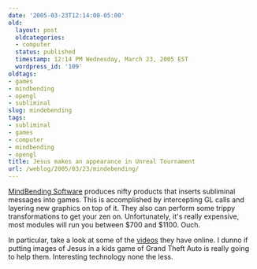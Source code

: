 ```yaml
---
date: '2005-03-23T12:14:00-05:00'
old:
  layout: post
  oldcategories:
  - computer
  status: published
  timestamp: 12:14 PM Wednesday, March 23, 2005 EST
  wordpress_id: '109'
oldtags:
- games
- mindbending
- opengl
- subliminal
slug: mindebending
tags:
- subliminal
- games
- computer
- mindbending
- opengl
title: Jesus makes an appearance in Unreal Tournament
url: /weblog/2005/03/23/mindebending/
---
```


[MindBending Software](http://www.mindbending.us/) produces nifty
products that inserts subliminal messages into games.  This is accomplished by
intercepting GL calls and layering new graphics on top of it.  They also
can perform some trippy transformations to get your zen on.  Unfortunately, it's
really expensive, most modules will run you between $700 and $1100.  Ouch.






In particular, take a look at some of the [videos](http://www.mindbending.us/videos.htm) they have online.  I dunno if putting images of Jesus in
a kids game of Grand Theft Auto is really going to help them.  Interesting
technology none the less.
